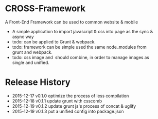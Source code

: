 # CROSS-Framework
A Front-End Framework can be used to common website & mobile
* A simple application to import javascript &amp; css into page as the sync &amp; async way
* todo: can be applied to Grunt & webpack.
* todo: framework can be simple used the same node_modules from grunt and webpack.
* todo: css image and <img> should combine, in order to manage images as single and unified.

# Release History
* 2015-12-17 v0.1.0 optimize the process of less compilation
* 2015-12-18 v0.1.1 update grunt with csscomb
* 2015-12-19 v0.1.2 update grunt js's process of concat & uglify
* 2015-12-19 v0.1.3 put a unified config into package.json
